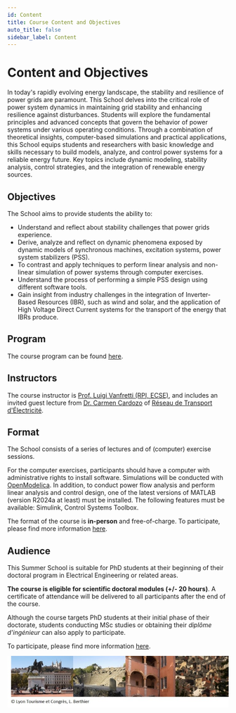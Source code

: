 ```yaml
---
id: Content
title: Course Content and Objectives
auto_title: false
sidebar_label: Content
---
```


# Content and Objectives
In today's rapidly evolving energy landscape, the stability and resilience of power grids are paramount. This School delves into the critical role of power system dynamics in maintaining grid stability and enhancing resilience against disturbances. Students will explore the fundamental principles and advanced concepts that govern the behavior of power systems under various operating conditions. Through a combination of theoretical insights, computer-based simulations and practical applications, this School equips students and researchers with basic knowledge and skills necessary to build models, analyze, and control power systems for a reliable energy future. Key topics include dynamic modeling, stability analysis, control strategies, and the integration of renewable energy sources.

## Objectives
The School aims to provide students the ability to:
- Understand and reflect about stability challenges that power grids experience.
- Derive, analyze and reflect on dynamic phenomena exposed by dynamic models of synchronous machines, excitation systems, power system stabilizers (PSS).  
- To contrast and apply techniques to perform linear analysis and non-linear simulation of power systems through computer exercises.
- Understand the process of performing a simple PSS design using different software tools.
- Gain insight from industry challenges in the integration of Inverter-Based Resources (IBR), such as wind and solar, and the application of High Voltage Direct Current systems for the transport of the energy that IBRs produce.

## Program
The course program can be found [here](./03_Program.md).

## Instructors
The course instructor is [Prof. Luigi Vanfretti (RPI, ECSE)](https://faculty.rpi.edu/luigi-vanfretti), and includes an invited guest lecture from [Dr. Carmen Cardozo](https://www.linkedin.com/in/carmen-cardozo/) of [Réseau de Transport d'Électricité](https://www.rte-france.com/en/home).

## Format
The School consists of a series of lectures and of (computer) exercise sessions.

For the computer exercises,  participants  should have a computer with administrative rights to install software. Simulations will be conducted with [OpenModelica](https://openmodelica.org/). In addition, to conduct power flow analysis and perform linear analysis and control design, one of the latest versions of MATLAB (version R2024a at least) must be installed. The following features must be available: Simulink, Control Systems Toolbox.

The format of the course is **in-person** and free-of-charge. To participate, please find more information [here](./05_Registration.md).

## Audience
This Summer School is suitable for PhD students at their beginning of their doctoral program in Electrical Engineering or related areas. 

**The course is eligible for scientific doctoral modules (+/- 20 hours)**. A certificate of attendance will be delivered to all participants after the end of the course.

Although the course targets PhD students at their initial phase of their doctorate, students conducting MSc studies or obtaining their *diplôme d'ingénieur* can also apply to participate.

To participate, please find more information [here](./05_Registration.md).

<img src="./assets/footer.jpg" width=600>